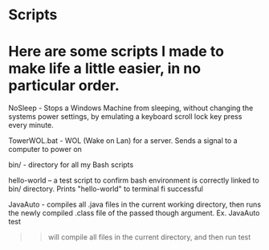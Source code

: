 # Scripts
# Here are some scripts I made to make life a little easier, in no particular order.


NoSleep - Stops a Windows Machine from sleeping, without changing the systems power settings, by emulating a keyboard scroll lock key press every minute.

TowerWOL.bat - WOL  (Wake on Lan) for a server. Sends a signal to a computer to power on

bin/ -  directory for all my Bash scripts

hello-world – a test script to confirm bash environment is correctly linked to bin/ directory.
Prints "hello-world" to terminal fi successful
  
JavaAuto -  compiles all .java files in the current working directory, then runs the newly compiled .class file of the passed though argument. 
      Ex. JavaAuto test
>> will compile all files in the current directory, and then run test
